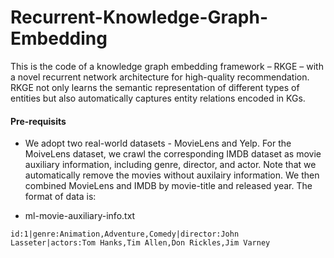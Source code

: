 # Recurrent-Knowledge-Graph-Embedding
This is the code of a knowledge graph embedding framework – RKGE – with a novel recurrent network architecture for high-quality recommendation. RKGE not only learns the semantic representation of different types of entities but also automatically captures entity relations encoded in KGs.

#### Pre-requisits
- We adopt two real-world datasets - MovieLens and Yelp. For the MoiveLens dataset, we crawl the corresponding IMDB dataset as movie auxiliary information, including genre, director, and actor. Note that we automatically remove the movies without auxilairy information. We then combined MovieLens and IMDB by movie-title and released year. The format of data is:

- ml-movie-auxiliary-info.txt

```
id:1|genre:Animation,Adventure,Comedy|director:John Lasseter|actors:Tom Hanks,Tim Allen,Don Rickles,Jim Varney
```


